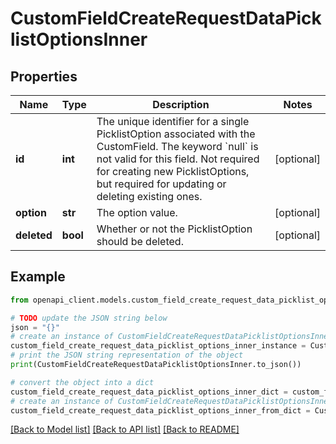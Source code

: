 # CustomFieldCreateRequestDataPicklistOptionsInner


## Properties

Name | Type | Description | Notes
------------ | ------------- | ------------- | -------------
**id** | **int** | The unique identifier for a single PicklistOption associated with the CustomField. The keyword &#x60;null&#x60; is not valid for this field. Not required for creating new PicklistOptions, but required for updating or deleting existing ones. | [optional] 
**option** | **str** | The option value. | [optional] 
**deleted** | **bool** | Whether or not the PicklistOption should be deleted. | [optional] 

## Example

```python
from openapi_client.models.custom_field_create_request_data_picklist_options_inner import CustomFieldCreateRequestDataPicklistOptionsInner

# TODO update the JSON string below
json = "{}"
# create an instance of CustomFieldCreateRequestDataPicklistOptionsInner from a JSON string
custom_field_create_request_data_picklist_options_inner_instance = CustomFieldCreateRequestDataPicklistOptionsInner.from_json(json)
# print the JSON string representation of the object
print(CustomFieldCreateRequestDataPicklistOptionsInner.to_json())

# convert the object into a dict
custom_field_create_request_data_picklist_options_inner_dict = custom_field_create_request_data_picklist_options_inner_instance.to_dict()
# create an instance of CustomFieldCreateRequestDataPicklistOptionsInner from a dict
custom_field_create_request_data_picklist_options_inner_from_dict = CustomFieldCreateRequestDataPicklistOptionsInner.from_dict(custom_field_create_request_data_picklist_options_inner_dict)
```
[[Back to Model list]](../README.md#documentation-for-models) [[Back to API list]](../README.md#documentation-for-api-endpoints) [[Back to README]](../README.md)



